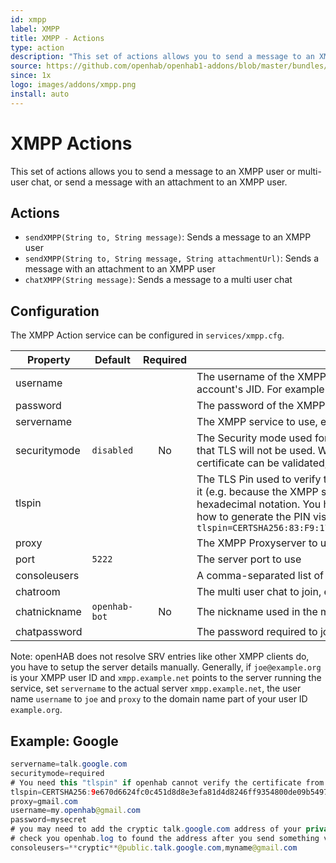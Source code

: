 ```yaml
---
id: xmpp
label: XMPP
title: XMPP - Actions
type: action
description: "This set of actions allows you to send a message to an XMPP user or multi-user chat, or send a message with an attachment to an XMPP user."
source: https://github.com/openhab/openhab1-addons/blob/master/bundles/action/org.openhab.action.xmpp/README.md
since: 1x
logo: images/addons/xmpp.png
install: auto
---
```


<!-- Attention authors: Do not edit directly. Please add your changes to the appropriate source repository -->


# XMPP Actions

<AddonLogo/>

This set of actions allows you to send a message to an XMPP user or multi-user chat, or send a message with an attachment to an XMPP user.

## Actions

- `sendXMPP(String to, String message)`: Sends a message to an XMPP user
- `sendXMPP(String to, String message, String attachmentUrl)`: Sends a message with an attachment to an XMPP user
- `chatXMPP(String message)`: Sends a message to a multi user chat

## Configuration

The XMPP Action service can be configured in `services/xmpp.cfg`.

| Property     | Default       | Required | Description                                                                                                                                                                                                                                                                                                                                                                                                                                                                                                                                                                                   |
|--------------|---------------|:--------:|-----------------------------------------------------------------------------------------------------------------------------------------------------------------------------------------------------------------------------------------------------------------------------------------------------------------------------------------------------------------------------------------------------------------------------------------------------------------------------------------------------------------------------------------------------------------------------------------------|
| username     |               |          | The username of the XMPP account used by openHAB. Most services will require that you use only the localpart of the account's JID. For example if your accounts JID is `myuser@example.org`, then only configure `myuser`.                                                                                                                                                                                                                                                                                                                                                                    |
| password     |               |          | The password of the XMPP account used by openHAB                                                                                                                                                                                                                                                                                                                                                                                                                                                                                                                                              |
| servername   |               |          | The XMPP service to use, e.g. `jabber.de`. A list of public XMPP services can be found at https://xmpp.net/directory.php                                                                                                                                                                                                                                                                                                                                                                                                                                                                      |
| securitymode | `disabled`    |       No | The Security mode used for the XMPP connection. Can be either `required` or `disabled`. Defaults to `disabled`, which means that TLS will not be used.  Warning: If you change this to non-disabled, then you must make sure that your TLS server certificate can be validated, otherwhise the connection will fail.                                                                                                                                                                                                                                                                          |
| tlspin       |               |          | The TLS Pin used to verify the XMPP service's certificate. Set this in case openHAB's default `SSLContext` is unable to verfiy it (e.g. because the XMPP service uses a self-signed certificate). The PIN value is bascially the hash of the certificate in hexadecimal notation. You have to set `securitymode` to `required` to enable TLS for XMPP connections. For information on how to generate the PIN visit https://github.com/Flowdalic/java-pinning .  Example: `tlspin=CERTSHA256:83:F9:17:1E:06:A3:13:11:88:89:F7:D7:93:02:BD:1B:7A:20:42:EE:0C:FD:02:9A:BF:8D:D0:6F:FA:6C:D9:D3` |
| proxy        |               |          | The XMPP Proxyserver to use, e.g. `gmail.com`                                                                                                                                                                                                                                                                                                                                                                                                                                                                                                                                                 |
| port         | `5222`        |          | The server port to use                                                                                                                                                                                                                                                                                                                                                                                                                                                                                                                                                                        |
| consoleusers |               |          | A comma-separated list of users that are allowed to use the XMPP console                                                                                                                                                                                                                                                                                                                                                                                                                                                                                                                      |
| chatroom     |               |          | The multi user chat to join, e.g. `openhab@chat.example.com`                                                                                                                                                                                                                                                                                                                                                                                                                                                                                                                                  |
| chatnickname | `openhab-bot` |       No | The nickname used in the multi-user chat                                                                                                                                                                                                                                                                                                                                                                                                                                                                                                                                                      |
| chatpassword |               |          | The password required to join the multi user chat                                                                                                                                                                                                                                                                                                                                                                                                                                                                                                                                             |

Note: openHAB does not resolve SRV entries like other XMPP clients do, you have to setup the server details manually.
Generally, if `joe@example.org` is your XMPP user ID and `xmpp.example.net` points to the server running the service, set `servername` to the actual server `xmpp.example.net`, the user name `username` to `joe` and `proxy` to the domain name part of your user ID `example.org`.

## Example: Google

```java
servername=talk.google.com
securitymode=required
# You need this "tlspin" if openhab cannot verify the certificate from the google server
tlspin=CERTSHA256:9e670d6624fc0c451d8d8e3efa81d4d8246ff9354800de09b549700e8d2a730a
proxy=gmail.com
username=my.openhab@gmail.com
password=mysecret
# you may need to add the cryptic talk.google.com address of your private google account to the allowed users
# check you openhab.log to found the address after you send something via Hangouts to your openHAB account
consoleusers=**cryptic**@public.talk.google.com,myname@gmail.com
```

<DocPreviousVersions/>
<EditPageLink/>
